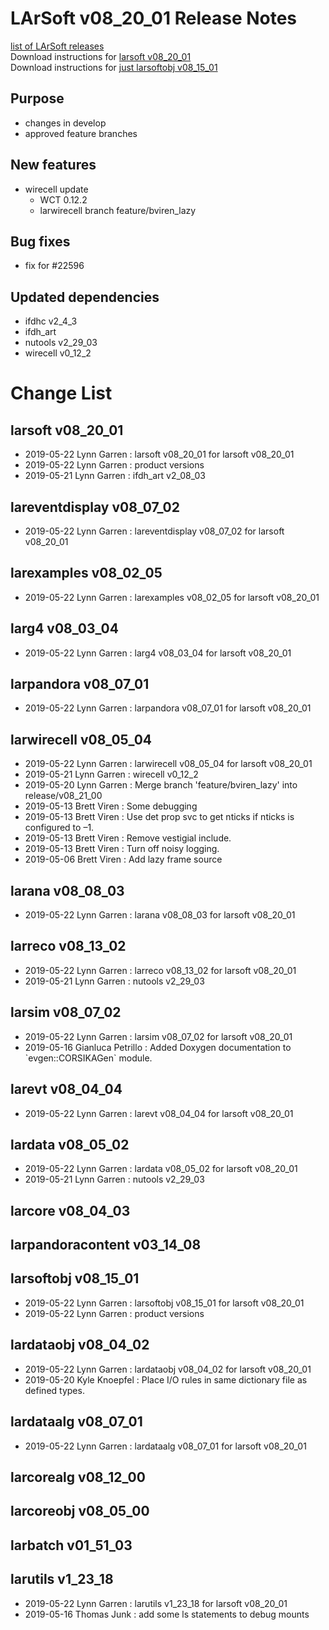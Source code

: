 # LArSoft v08_20_01 Release Notes



[list of LArSoft releases](LArSoft_release_list)  
Download instructions for [larsoft v08_20_01](https://scisoft.fnal.gov/scisoft/bundles/larsoft/v08_20_01/larsoft-v08_20_01.html)  
Download instructions for [just larsoftobj v08_15_01](https://scisoft.fnal.gov/scisoft/bundles/larsoftobj/v08_15_01/larsoftobj-v08_15_01.html)

## Purpose

-   changes in develop
-   approved feature branches

## New features

-   wirecell update
    -   WCT 0.12.2
    -   larwirecell branch feature/bviren_lazy

## Bug fixes

-   fix for \#22596

## Updated dependencies

-   ifdhc v2_4_3
-   ifdh_art
-   nutools v2_29_03
-   wirecell v0_12_2

# Change List

## larsoft v08_20_01

-   2019-05-22 Lynn Garren : larsoft v08_20_01 for larsoft v08_20_01
-   2019-05-22 Lynn Garren : product versions
-   2019-05-21 Lynn Garren : ifdh_art v2_08_03

## lareventdisplay v08_07_02

-   2019-05-22 Lynn Garren : lareventdisplay v08_07_02 for larsoft v08_20_01

## larexamples v08_02_05

-   2019-05-22 Lynn Garren : larexamples v08_02_05 for larsoft v08_20_01

## larg4 v08_03_04

-   2019-05-22 Lynn Garren : larg4 v08_03_04 for larsoft v08_20_01

## larpandora v08_07_01

-   2019-05-22 Lynn Garren : larpandora v08_07_01 for larsoft v08_20_01

## larwirecell v08_05_04

-   2019-05-22 Lynn Garren : larwirecell v08_05_04 for larsoft v08_20_01
-   2019-05-21 Lynn Garren : wirecell v0_12_2
-   2019-05-20 Lynn Garren : Merge branch 'feature/bviren_lazy' into release/v08_21_00
-   2019-05-13 Brett Viren : Some debugging
-   2019-05-13 Brett Viren : Use det prop svc to get nticks if nticks is configured to –1.
-   2019-05-13 Brett Viren : Remove vestigial include.
-   2019-05-13 Brett Viren : Turn off noisy logging.
-   2019-05-06 Brett Viren : Add lazy frame source

## larana v08_08_03

-   2019-05-22 Lynn Garren : larana v08_08_03 for larsoft v08_20_01

## larreco v08_13_02

-   2019-05-22 Lynn Garren : larreco v08_13_02 for larsoft v08_20_01
-   2019-05-21 Lynn Garren : nutools v2_29_03

## larsim v08_07_02

-   2019-05-22 Lynn Garren : larsim v08_07_02 for larsoft v08_20_01
-   2019-05-16 Gianluca Petrillo : Added Doxygen documentation to \`evgen::CORSIKAGen\` module.

## larevt v08_04_04

-   2019-05-22 Lynn Garren : larevt v08_04_04 for larsoft v08_20_01

## lardata v08_05_02

-   2019-05-22 Lynn Garren : lardata v08_05_02 for larsoft v08_20_01
-   2019-05-21 Lynn Garren : nutools v2_29_03

## larcore v08_04_03

## larpandoracontent v03_14_08

## larsoftobj v08_15_01

-   2019-05-22 Lynn Garren : larsoftobj v08_15_01 for larsoft v08_20_01
-   2019-05-22 Lynn Garren : product versions

## lardataobj v08_04_02

-   2019-05-22 Lynn Garren : lardataobj v08_04_02 for larsoft v08_20_01
-   2019-05-20 Kyle Knoepfel : Place I/O rules in same dictionary file as defined types.

## lardataalg v08_07_01

-   2019-05-22 Lynn Garren : lardataalg v08_07_01 for larsoft v08_20_01

## larcorealg v08_12_00

## larcoreobj v08_05_00

## larbatch v01_51_03

## larutils v1_23_18

-   2019-05-22 Lynn Garren : larutils v1_23_18 for larsoft v08_20_01
-   2019-05-16 Thomas Junk : add some ls statements to debug mounts
